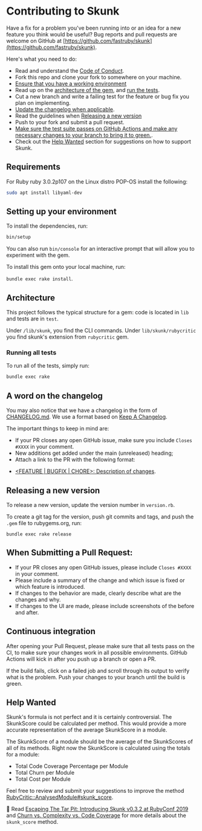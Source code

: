 # Contributing to Skunk
Have a fix for a problem you've been running into or an idea for a new feature you think would be useful? Bug reports and pull requests are welcome on GitHub at [https://github.com/fastruby/skunk](https://github.com/fastruby/skunk).

Here's what you need to do:

- Read and understand the [Code of Conduct](https://github.com/fastruby/skunk/blob/main/CODE_OF_CONDUCT.md).
- Fork this repo and clone your fork to somewhere on your machine.
- [Ensure that you have a working environment](#setting-up-your-environment)
- Read up on the [architecture of the gem](#architecture), and [run the tests](#running-all-tests).
- Cut a new branch and write a failing test for the feature or bug fix you plan on implementing.
- [Update the changelog when applicable](#a-word-on-the-changelog).
- Read the guidelines when [Releasing a new version](#releasing-a-new-version)
- Push to your fork and submit a pull request.
- [Make sure the test suite passes on GitHub Actions and make any necessary changes to your branch to bring it to green.](#continuous-integration).
- Check out the [Help Wanted](#help-wanted) section for suggestions on how to support Skunk.

## Requirements
For Ruby ruby 3.0.2p107 on the Linux distro POP-OS install the following:
```bash
sudo apt install libyaml-dev
```

## Setting up your environment
To install the dependencies, run:

```bash
bin/setup
```

You can also run `bin/console` for an interactive prompt that will allow you to experiment with the gem.

To install this gem onto your local machine, run:

`bundle exec rake install`.

## Architecture

This project follows the typical structure for a gem: code is located in `lib` and tests are in `test`.

Under `/lib/skunk`, you find the CLI commands. Under `lib/skunk/rubycritic` you find skunk's extension from `rubycritic` gem.

### Running all tests

To run all of the tests, simply run:

```bash
bundle exec rake
```

## A word on the changelog
You may also notice that we have a changelog in the form of [CHANGELOG.md](CHANGELOG.md). We use a format based on [Keep A Changelog](https://keepachangelog.com/en/1.0.0/).

The important things to keep in mind are:

- If your PR closes any open GitHub issue, make sure you include `Closes #XXXX` in your comment.
- New additions get added under the main (unreleased) heading;
- Attach a link to the PR with the following format:

* [<FEATURE | BUGFIX | CHORE>: Description of changes](github.com/link/to/pr).

## Releasing a new version
To release a new version, update the version number in `version.rb`.

To create a git tag for the version, push git commits and tags, and push the `.gem` file to rubygems.org, run:

`bundle exec rake release`

## When Submitting a Pull Request:
* If your PR closes any open GitHub issues, please include `Closes #XXXX` in your comment.
* Please include a summary of the change and which issue is fixed or which feature is introduced.
* If changes to the behavior are made, clearly describe what are the changes and why.
* If changes to the UI are made, please include screenshots of the before and after.

## Continuous integration
After opening your Pull Request, please make sure that all tests pass on the CI, to make sure your changes work in all possible environments. GitHub Actions will kick in after you push up a branch or open a PR.

If the build fails, click on a failed job and scroll through its output to verify what is the problem. Push your changes to your branch until the build is green.

## Help Wanted
Skunk's formula is not perfect and it is certainly controversial. The SkunkScore could be calculated per method. This would provide a more accurate representation of the average SkunkScore in a module.

The SkunkScore of a module should be the average of the SkunkScores of all of its methods. Right now the SkunkScore is calculated using the totals for a module:

- Total Code Coverage Percentage per Module
- Total Churn per Module
- Total Cost per Module

Feel free to review and submit your suggestions to improve the method [RubyCritic::AnalysedModule#skunk_score](https://github.com/fastruby/skunk/blob/main/lib/skunk/rubycritic/analysed_module.rb#L33).

📘 Read [Escaping The Tar Pit: Introducing Skunk v0.3.2 at RubyConf 2019](https://www.fastruby.io/blog/code-quality/escaping-the-tar-pit-at-rubyconf.html) and [Churn vs. Complexity vs. Code Coverage](https://www.fastruby.io/blog/code-quality/churn-vs-complexity-vs-coverage.html) for more details about the `skunk_score` method.
